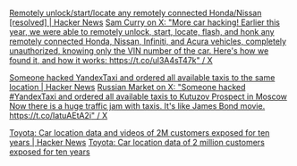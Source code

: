 
[Remotely unlock/start/locate any remotely connected Honda/Nissan [resolved] | Hacker News](https://news.ycombinator.com/item?id=33831127)
[Sam Curry on X: "More car hacking! Earlier this year, we were able to remotely unlock, start, locate, flash, and honk any remotely connected Honda, Nissan, Infiniti, and Acura vehicles, completely unauthorized, knowing only the VIN number of the car. Here's how we found it, and how it works: https://t.co/ul3A4sT47k" / X](https://twitter.com/samwcyo/status/1597792097175674880)

[Someone hacked YandexTaxi and ordered all available taxis to the same location | Hacker News](https://news.ycombinator.com/item?id=32681012)
[Russian Market on X: "Someone hacked #YandexTaxi and ordered all available taxis to Kutuzov Prospect in Moscow Now there is a huge traffic jam with taxis. It's like James Bond movie. https://t.co/IatuAEtA2i" / X](https://twitter.com/runews/status/1565319649683804160)

[Toyota: Car location data and videos of 2M customers exposed for ten years | Hacker News](https://news.ycombinator.com/item?id=35919133)
[Toyota: Car location data of 2 million customers exposed for ten years](https://www.bleepingcomputer.com/news/security/toyota-car-location-data-of-2-million-customers-exposed-for-ten-years/)
